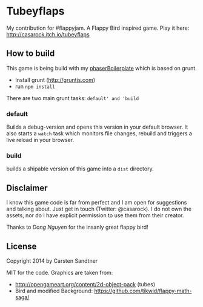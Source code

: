 # Tubeyflaps

My contribution for #flappyjam. A Flappy Bird inspired game. Play it here: http://casarock.itch.io/tubeyflaps

## How to build

This game is being build with my [phaserBoilerplate](https://github.com/appsbu-de/phaserBoilerplate) which is based on grunt.

- Install grunt (http://gruntjs.com)
- run `npm install`

There are two main grunt tasks: `default' and 'build`

### default
Builds a debug-version and opens this version in your default browser. It also starts a `watch` task which monitors file
changes, rebuild and triggers a live reload in your browser.

### build
builds a shipable version of this game into a `dist` directory.

## Disclaimer
I know this game code is far from perfect and I am open for suggestions and talking about. Just get in touch (Twitter: @casarock).
I do not own the assets, nor do I have explicit permission to use them from their creator.

Thanks to *Dong Nguyen* for the insanly great flappy bird!

## License
Copyright 2014 by Carsten Sandtner

MIT for the code. Graphics are taken from:

- http://opengameart.org/content/2d-object-pack (tubes)
- Bird and modified Background: https://github.com/tikwid/flappy-math-saga/